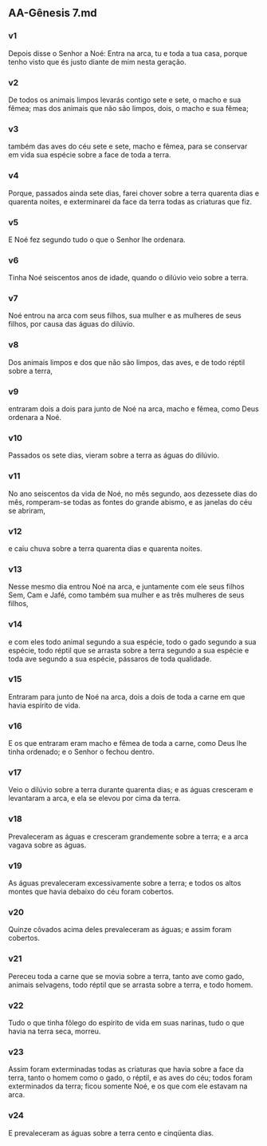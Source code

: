 ## AA-Gênesis 7.md
### v1
 Depois disse o Senhor a Noé: Entra na arca, tu e toda a tua casa, porque tenho visto que és justo diante de mim nesta geração.
### v2
 De todos os animais limpos levarás contigo sete e sete, o macho e sua fêmea; mas dos animais que não são limpos, dois, o macho e sua fêmea;
### v3
 também das aves do céu sete e sete, macho e fêmea, para se conservar em vida sua espécie sobre a face de toda a terra.
### v4
 Porque, passados ainda sete dias, farei chover sobre a terra quarenta dias e quarenta noites, e exterminarei da face da terra todas as criaturas que fiz.
### v5
 E Noé fez segundo tudo o que o Senhor lhe ordenara.
### v6
 Tinha Noé seiscentos anos de idade, quando o dilúvio veio sobre a terra.
### v7
 Noé entrou na arca com seus filhos, sua mulher e as mulheres de seus filhos, por causa das águas do dilúvio.
### v8
 Dos animais limpos e dos que não são limpos, das aves, e de todo réptil sobre a terra,
### v9
 entraram dois a dois para junto de Noé na arca, macho e fêmea, como Deus ordenara a Noé.
### v10
 Passados os sete dias, vieram sobre a terra as águas do dilúvio.
### v11
 No ano seiscentos da vida de Noé, no mês segundo, aos dezessete dias do mês, romperam-se todas as fontes do grande abismo, e as janelas do céu se abriram,
### v12
 e caiu chuva sobre a terra quarenta dias e quarenta noites.
### v13
 Nesse mesmo dia entrou Noé na arca, e juntamente com ele seus filhos Sem, Cam e Jafé, como também sua mulher e as três mulheres de seus filhos,
### v14
 e com eles todo animal segundo a sua espécie, todo o gado segundo a sua espécie, todo réptil que se arrasta sobre a terra segundo a sua espécie e toda ave segundo a sua espécie, pássaros de toda qualidade.
### v15
 Entraram para junto de Noé na arca, dois a dois de toda a carne em que havia espírito de vida.
### v16
 E os que entraram eram macho e fêmea de toda a carne, como Deus lhe tinha ordenado; e o Senhor o fechou dentro.
### v17
 Veio o dilúvio sobre a terra durante quarenta dias; e as águas cresceram e levantaram a arca, e ela se elevou por cima da terra.
### v18
 Prevaleceram as águas e cresceram grandemente sobre a terra; e a arca vagava sobre as águas.
### v19
 As águas prevaleceram excessivamente sobre a terra; e todos os altos montes que havia debaixo do céu foram cobertos.
### v20
 Quinze côvados acima deles prevaleceram as águas; e assim foram cobertos.
### v21
 Pereceu toda a carne que se movia sobre a terra, tanto ave como gado, animais selvagens, todo réptil que se arrasta sobre a terra, e todo homem.
### v22
 Tudo o que tinha fôlego do espírito de vida em suas narinas, tudo o que havia na terra seca, morreu.
### v23
 Assim foram exterminadas todas as criaturas que havia sobre a face da terra, tanto o homem como o gado, o réptil, e as aves do céu; todos foram exterminados da terra; ficou somente Noé, e os que com ele estavam na arca.
### v24
 E prevaleceram as águas sobre a terra cento e cinqüenta dias.
